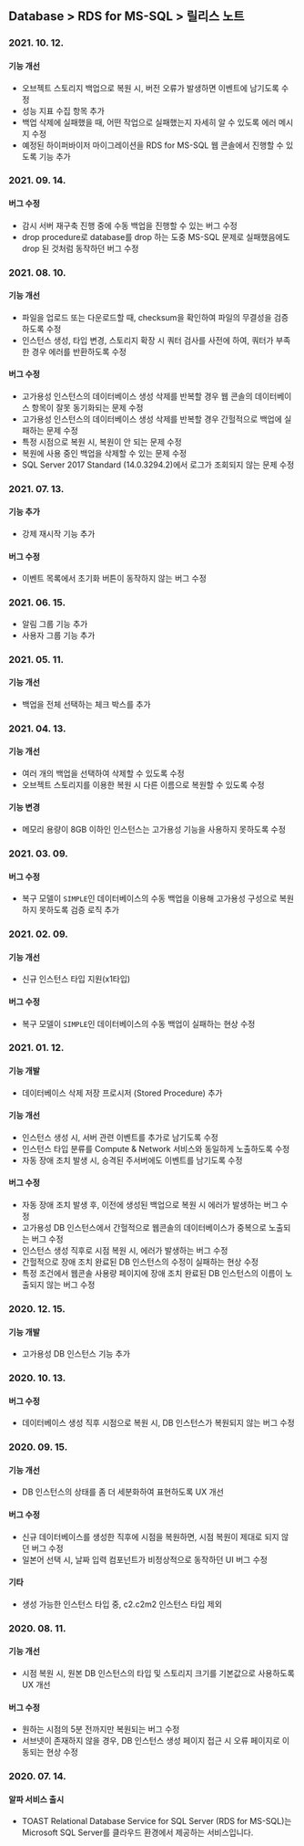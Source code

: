 ## Database > RDS for MS-SQL > 릴리스 노트

### 2021. 10. 12.

#### 기능 개선

* 오브젝트 스토리지 백업으로 복원 시, 버전 오류가 발생하면 이벤트에 남기도록 수정
* 성능 지표 수집 항목 추가
* 백업 삭제에 실패했을 때, 어떤 작업으로 실패했는지 자세히 알 수 있도록 에러 메시지 수정
* 예정된 하이퍼바이저 마이그레이션을 RDS for MS-SQL 웹 콘솔에서 진행할 수 있도록 기능 추가

### 2021. 09. 14.

#### 버그 수정

* 감시 서버 재구축 진행 중에 수동 백업을 진행할 수 있는 버그 수정
* drop procedure로 database를 drop 하는 도중 MS-SQL 문제로 실패했음에도 drop 된 것처럼 동작하던 버그 수정

### 2021. 08. 10.

#### 기능 개선

* 파일을 업로드 또는 다운로드할 때, checksum을 확인하여 파일의 무결성을 검증하도록 수정
* 인스턴스 생성, 타입 변경, 스토리지 확장 시 쿼터 검사를 사전에 하여, 쿼터가 부족한 경우 에러를 반환하도록 수정

#### 버그 수정

* 고가용성 인스턴스의 데이터베이스 생성 삭제를 반복할 경우 웹 콘솔의 데이터베이스 항목이 잘못 동기화되는 문제 수정
* 고가용성 인스턴스의 데이터베이스 생성 삭제를 반복할 경우 간헐적으로 백업에 실패하는 문제 수정
* 특정 시점으로 복원 시, 복원이 안 되는 문제 수정
* 복원에 사용 중인 백업을 삭제할 수 있는 문제 수정
* SQL Server 2017 Standard (14.0.3294.2)에서 로그가 조회되지 않는 문제 수정

### 2021. 07. 13.

#### 기능 추가

* 강제 재시작 기능 추가

#### 버그 수정

* 이벤트 목록에서 초기화 버튼이 동작하지 않는 버그 수정

### 2021. 06. 15.

* 알림 그룹 기능 추가
* 사용자 그룹 기능 추가

### 2021. 05. 11.

#### 기능 개선

* 백업을 전체 선택하는 체크 박스를 추가

### 2021. 04. 13.

#### 기능 개선

* 여러 개의 백업을 선택하여 삭제할 수 있도록 수정
* 오브젝트 스토리지를 이용한 복원 시 다른 이름으로 복원할 수 있도록 수정

#### 기능 변경

* 메모리 용량이 8GB 이하인 인스턴스는 고가용성 기능을 사용하지 못하도록 수정

### 2021. 03. 09.

#### 버그 수정

* 복구 모델이 `SIMPLE`인 데이터베이스의 수동 백업을 이용해 고가용성 구성으로 복원하지 못하도록 검증 로직 추가

### 2021. 02. 09.

#### 기능 개선

* 신규 인스턴스 타입 지원(x1타입)

#### 버그 수정

* 복구 모델이 `SIMPLE`인 데이터베이스의 수동 백업이 실패하는 현상 수정

### 2021. 01. 12.

#### 기능 개발

* 데이터베이스 삭제 저장 프로시저 (Stored Procedure) 추가

#### 기능 개선

* 인스턴스 생성 시, 서버 관련 이벤트를 추가로 남기도록 수정
* 인스턴스 타입 분류를 Compute & Network 서비스와 동일하게 노출하도록 수정
* 자동 장애 조치 발생 시, 승격된 주서버에도 이벤트를 남기도록 수정

#### 버그 수정

* 자동 장애 조치 발생 후, 이전에 생성된 백업으로 복원 시 에러가 발생하는 버그 수정
* 고가용성 DB 인스턴스에서 간헐적으로 웹콘솔의 데이터베이스가 중복으로 노출되는 버그 수정
* 인스턴스 생성 직후로 시점 복원 시, 에러가 발생하는 버그 수정
* 간헐적으로 장애 조치 완료된 DB 인스턴스의 수정이 실패하는 현상 수정
* 특정 조건에서 웹콘솔 사용량 페이지에 장애 조치 완료된 DB 인스턴스의 이름이 노출되지 않는 버그 수정 

### 2020. 12. 15.

#### 기능 개발

* 고가용성 DB 인스턴스 기능 추가 

### 2020. 10. 13.

#### 버그 수정

* 데이터베이스 생성 직후 시점으로 복원 시, DB 인스턴스가 복원되지 않는 버그 수정

### 2020. 09. 15.

#### 기능 개선

* DB 인스턴스의 상태를 좀 더 세분화하여 표현하도록 UX 개선

#### 버그 수정

* 신규 데이터베이스를 생성한 직후에 시점을 복원하면, 시점 복원이 제대로 되지 않던 버그 수정
* 일본어 선택 시, 날짜 입력 컴포넌트가 비정상적으로 동작하던 UI 버그 수정

#### 기타

* 생성 가능한 인스턴스 타입 중, c2.c2m2 인스턴스 타입 제외

### 2020. 08. 11.

#### 기능 개선

* 시점 복원 시, 원본 DB 인스턴스의 타입 및 스토리지 크기를 기본값으로 사용하도록 UX 개선

#### 버그 수정

* 원하는 시점의 5분 전까지만 복원되는 버그 수정
* 서브넷이 존재하지 않을 경우, DB 인스턴스 생성 페이지 접근 시 오류 페이지로 이동되는 현상 수정

### 2020. 07. 14.

#### 알파 서비스 출시

* TOAST Relational Database Service for SQL Server (RDS for MS-SQL)는 Microsoft SQL Server를 클라우드 환경에서 제공하는 서비스입니다.